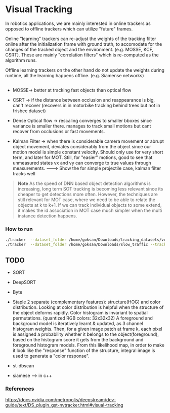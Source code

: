 # Visual Tracking
In robotics applications, we are mainly interested in online trackers as opposed to offline trackers which can utilize "future" frames.

Online "learning" trackers can re-adjust the weights of the tracking filter online after the initialization frame with ground truth, to accomodate for the changes of the tracked object and the environment. (e.g. MOSSE, KCF, CSRT). These are mainly "correlation filters" which is re-computed as the algorithm runs.

Offline learning trackers on the other hand do not update the weights during runtime, all the learning happens offline. (e.g. Siamense networks)

## 
- MOSSE-> better at tracking fast objects than optical flow

- CSRT -> if the distance between occlusion and reappearance is big, can't recover
(recovers in in motorbike tracking behind trees but not in frisbee dataset)

- Dense Optical flow -> rescaling converges to smaller bboxes since variance is smaller there.
manages to track small motions but cant recover from occlusions or fast movements.

- Kalman Filter -> when there is considerable camera movement or abrupt object movement, deviates considerably from the object since our motion
model is simple constant velocity. 
Should only use for very short term, and later for MOT.
Still, for "easier" motions, good to see that unmeasured states vx and vy can converge to true values through measurements.
---> Show the for simple projectile case, kalman filter tracks well

> **Note**
> As the speed of DNN based object detection algorithms is increasing, long term SOT tracking is becoming less relevant since its cheaper to get detections more often. However, the techniques are still relevant for MOT case, where we need to be able to relate the objects at k to k+1. If we can track individual objects to some extend, it makes the id association in MOT case much simpler when the multi instance detection happens. 


### How to run

```bash
./tracker  --dataset_folder /home/goksan/Downloads/tracking_datasets/vot2015/road --tracker csrt
./tracker  --dataset_folder /home/goksan/Downloads/slow_traffic --tracker oflow
```

## TODO

- SORT
- DeepSORT
- Byte

- Staple
2 separate (complementary features): structure(HOG) and color distribution.
Looking at color distribution is helpful when the structure of the object deforms rapidly.
Color histogram is invariant to spatial permutations. (quantized RGB colors: 32x32x32)
A foreground and background model is iteratively learnt & updated, as 3 channel histogram weights.
Then, for a given image patch at frame k, each pixel is assigned a probability whether it belongs to the object(foreground),
based on the histogram score it gets from the background and foreground histogram models.
From this likelihood map, in order to make it look like the "response" function of the structure, integral image is used to generate a "color response".


- st-dbscan

- siamese --> in c++

### References
https://docs.nvidia.com/metropolis/deepstream/dev-guide/text/DS_plugin_gst-nvtracker.html#visual-tracking
